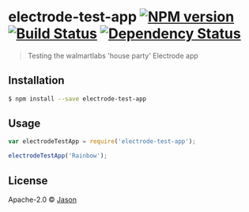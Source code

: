 # electrode-test-app [![NPM version][npm-image]][npm-url] [![Build Status][travis-image]][travis-url] [![Dependency Status][daviddm-image]][daviddm-url]
> Testing the walmartlabs &#39;house party&#39; Electrode app

## Installation

```sh
$ npm install --save electrode-test-app
```

## Usage

```js
var electrodeTestApp = require('electrode-test-app');

electrodeTestApp('Rainbow');
```
## License

Apache-2.0 © [Jason](none)


[npm-image]: https://badge.fury.io/js/electrode-test-app.svg
[npm-url]: https://npmjs.org/package/electrode-test-app
[travis-image]: https://travis-ci.org/jasonsmeaton/electrode-test-app.svg?branch=master
[travis-url]: https://travis-ci.org/jasonsmeaton/electrode-test-app
[daviddm-image]: https://david-dm.org/jasonsmeaton/electrode-test-app.svg?theme=shields.io
[daviddm-url]: https://david-dm.org/jasonsmeaton/electrode-test-app
